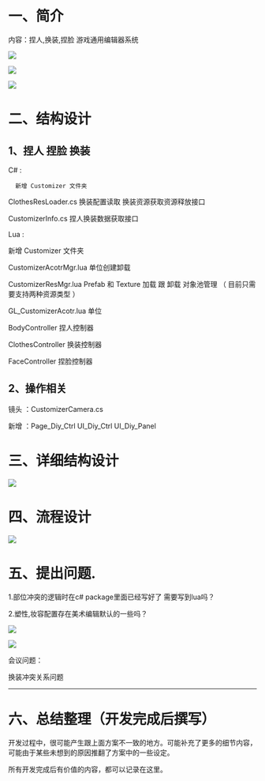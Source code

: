 # 一、简介
内容：捏人,换装,捏脸 游戏通用编辑器系统

![](https://cdn.nlark.com/yuque/0/2024/png/43256847/1718677844044-16100207-9aba-4af7-a284-f1cc33fe1b96.png?x-oss-process=image%2Fformat%2Cwebp%2Fresize%2Cw_1396%2Climit_0)

![](https://cdn.nlark.com/yuque/0/2024/png/43256847/1718678508098-69908c2c-866a-4efd-8fe4-f8b42ba6c0b9.png?x-oss-process=image%2Fformat%2Cwebp%2Fresize%2Cw_1469%2Climit_0)

![](https://cdn.nlark.com/yuque/0/2024/png/43256847/1718678871020-8f2bb767-56a0-4689-af20-12110110bf63.png?x-oss-process=image%2Fformat%2Cwebp%2Fresize%2Cw_1465%2Climit_0)



# 二、结构设计
## 1、捏人 捏脸 换装
C# : 

      新增 Customizer 文件夹

ClothesResLoader.cs  换装配置读取  换装资源获取资源释放接口

CustomizerInfo.cs	 捏人换装数据获取接口

Lua :

新增 Customizer 文件夹

 CustomizerAcotrMgr.lua	   单位创建卸载

 CustomizerResMgr.lua        Prefab 和 Texture 加载 跟 卸载     对象池管理  （ 目前只需要支持两种资源类型 ）

 GL_CustomizerAcotr.lua      单位

BodyController			捏人控制器

ClothesController		换装控制器

FaceController			捏脸控制器

## 2、操作相关
镜头 ：CustomizerCamera.cs

新增 ：Page_Diy_Ctrl  UI_Diy_Ctrl  UI_Diy_Panel

# 三、详细结构设计
![](https://cdn.nlark.com/yuque/0/2024/png/43289321/1721579471012-3746f592-0ec7-43bd-9a4d-5794de028abd.png)

# 四、流程设计
![](https://cdn.nlark.com/yuque/0/2024/png/43289321/1721581952965-11c77fd8-c05e-4fb1-abe1-7baf72e33ddc.png)



# 五、提出问题.
1.部位冲突的逻辑时在c# package里面已经写好了 需要写到lua吗？

2.塑性,妆容配置存在美术编辑默认的一些吗？

![](https://cdn.nlark.com/yuque/0/2024/png/43289321/1721614189075-ef95e7d8-4db2-4d4f-b8ba-39e9952746a6.png)

![](https://cdn.nlark.com/yuque/0/2024/png/43289321/1721613944647-c4730f91-8c45-44e3-bcbb-61feafe98e96.png)





会议问题：

换装冲突关系问题

---

# 六、总结整理（开发完成后撰写）
开发过程中，很可能产生跟上面方案不一致的地方。可能补充了更多的细节内容，可能由于某些未想到的原因推翻了方案中的一些设定。

所有开发完成后有价值的内容，都可以记录在这里。

